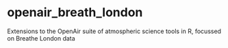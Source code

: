 # openair_breath_london
Extensions to the OpenAir suite of atmospheric science tools in R, focussed on Breathe London data
